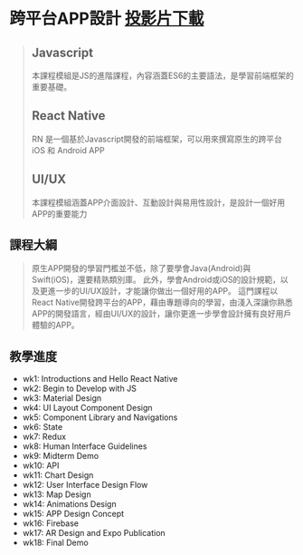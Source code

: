# 跨平台APP設計 [投影片下載](https://drive.google.com/drive/folders/1MoSz_KzXvo13nv2mIpa6VltCxfPPnHpK?usp=sharing)
> ## Javascript
> 本課程模組是JS的進階課程，內容涵蓋ES6的主要語法，是學習前端框架的重要基礎。
> ## React Native
> RN 是一個基於Javascript開發的前端框架，可以用來撰寫原生的跨平台 iOS 和 Android APP
> ## UI/UX
> 本課程模組涵蓋APP介面設計、互動設計與易用性設計，是設計一個好用APP的重要能力


## 課程大綱
>原生APP開發的學習門檻並不低，除了要學會Java(Android)與Swift(iOS)，還要精熟類別庫。 此外，學會Android或iOS的設計規範，以及更進一步的UI/UX設計，才能讓你做出一個好用的APP。 這門課程以React Native開發跨平台的APP，藉由專題導向的學習，由淺入深讓你熟悉APP的開發語言，經由UI/UX的設計，讓你更進一步學會設計擁有良好用戶體驗的APP。

## 教學進度
- wk1: Introductions and Hello React Native
- wk2: Begin to Develop with JS
- wk3: Material Design
- wk4: UI Layout Component Design
- wk5: Component Library and Navigations
- wk6: State
- wk7: Redux
- wk8: Human Interface Guidelines
- wk9: Midterm Demo 
- wk10: API   
- wk11: Chart Design
- wk12: User Interface Design Flow
- wk13: Map Design
- wk14: Animations Design
- wk15: APP Design Concept
- wk16: Firebase  
- wk17: AR Design and Expo Publication
- wk18: Final Demo
